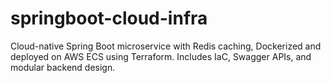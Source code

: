 # springboot-cloud-infra
Cloud-native Spring Boot microservice with Redis caching, Dockerized and deployed on AWS ECS using Terraform. Includes IaC, Swagger APIs, and modular backend design.
